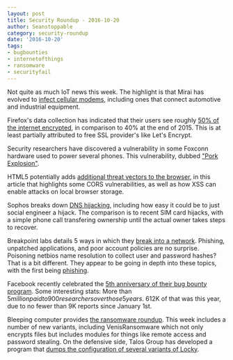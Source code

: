 ```yaml
---
layout: post
title: Security Roundup - 2016-10-20
author: Seanstoppable
category: security-roundup
date: '2016-10-20'
tags:
- bugbounties
- internetofthings
- ransomware
- securityfail
---
```


Not quite as much IoT news this week. The highlight is that Mirai has evolved to [infect cellular modems](http://arstechnica.com/security/2016/10/beware-of-all-powerful-ddos-malware-infecting-cellular-gateways-feds-warn/), including ones that connect automotive and industrial equipment.

Firefox's data collection has indicated that their users see roughly [50% of the internet encrypted](https://techcrunch.com/2016/10/15/firefox-users-chalk-up-https-encryption-milestone/?ncid=rss), in comparison to 40% at the end of 2015. This is at least partially attributed to free SSL provider's like Let's Encrypt.

Security researchers have discovered a vulnerability in some Foxconn hardware used to power several phones. This vulnerability, dubbed ["Pork Explosion"](https://www.hackread.com/pork-explosion-backdoor-in-android-devices/).

HTML5 potentially adds [additional threat vectors to the browser](https://www.deepdotweb.com/2016/10/16/html5-introduces-new-security-threats/), in this article that highlights some CORS vulnerabilities, as well as how XSS can enable attacks on local browser storage.

Sophos breaks down [DNS hijacking](https://nakedsecurity.sophos.com/2016/10/13/popular-bitcoin-site-hit-by-dns-attack-loses-control-of-own-website/), including how easy it could be to just social engineer a hijack. The comparison is to recent SIM card hijacks, with a simple phone call transfering ownership until the actual owner takes steps to recover.

Breakpoint labs details 5 ways in which they [break into a network](https://breakpoint-labs.com/5-ways-we-get-on-your-network/). Phishing, unpatched applications, and poor account policies are no surprise. Poisoning netbios name resolution to collect user and password hashes? That is a bit different. They appear to be going in depth into these topics, with the first being [phishing](https://breakpoint-labs.com/phishing/).

Facebook recently celebrated the [5th anniversary of their bug bounty program](https://www.facebook.com/notes/facebook-bug-bounty/facebook-bug-bounty-5-million-paid-in-5-years/1419385021409053). Some interesting stats: More than $5 million paid to 900 researchers over those 5 years. ~$612K of that was this year, due to no fewer than 9K reports since January 1st.

Bleeping computer provides [the ransomware roundup](http://www.bleepingcomputer.com/news/security/the-week-in-ransomware-october-14-2016-exotic-lockydump-comrade-and-more/). This week includes a number of new variants, including VenisRansomware which not only encrypts files but includes modules for things like remote access and password stealing. On the defensive side, Talos Group has developed a program that [dumps the configuration of several variants of Locky](http://blog.talosintel.com/2016/10/lockydump.html).
